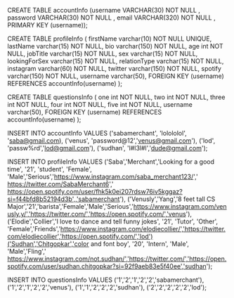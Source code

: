 CREATE TABLE accountInfo (username VARCHAR(30) NOT NULL , password VARCHAR(30) NOT NULL , email VARCHAR(320) NOT NULL , PRIMARY KEY (username));

CREATE TABLE profileInfo (
    firstName varchar(10) NOT NULL UNIQUE,
    lastName varchar(15) NOT NULL,
	bio varchar(150) NOT NULL,
	age int NOT NULL,
	jobTitle varchar(15) NOT NULL,
	sex varchar(15) NOT NULL,
	lookingForSex varchar(15) NOT NULL,
    relationType varchar(15) NOT NULL,
	instagram varchar(60) NOT NULL,
	twitter varchar(150) NOT NULL,
	spotify varchar(150) NOT NULL,
    username varchar(50),
    FOREIGN KEY (username) REFERENCES accountInfo(username)
);




CREATE TABLE questionsInfo (
    one int NOT NULL,
    two int NOT NULL,
    three int NOT NULL,
    four int NOT NULL,
    five int NOT NULL,
    username varchar(50),
 	FOREIGN KEY (username) REFERENCES accountInfo(username)
);



INSERT INTO accountInfo VALUES ('sabamerchant', 'lolololol', 'saba@gmail.com), ('venus', 'password@12','venus@gmail.com'), ('lod', 'passw%rd','lod@gmail.com'), ('sudhan', 'l#l3l#l','dude@gmail.com');


INSERT INTO profileInfo VALUES ('Saba','Merchant','Looking for a good time', '21', 'student', 'Female', 'Male','Serious','https://www.instagram.com/saba_merchant123/',' https://twitter.com/SabaMerchant6',' https://open.spotify.com/user/fhk5k0ei207rdsw76iv5kggaz?si=f44bfd8b52194d3b',,'sabamerchant'), ('Venusly','Yang','8 feet tall CS Major','21','barista','Female','Male','Serious','https://www.instagram.com/venusly.y/','https://twitter.com/','https://open.spotify.com/','venus'), ('Elodie','Collier','I love to dance and tell funny jokes', '21', 'Tutor', 'Other', 'Female','Friends','https://www.instagram.com/elodiecollier/','https://twitter.com/elodiecollier','https://open.spotify.com/','lod')('Sudhan','Chitgopkar','color and font boy', '20', 'Intern', 'Male', 'Male','Fling',' https://www.instagram.com/not.sudhan/','https://twitter.com/','https://open.spotify.com/user/sudhan.chitgopkar?si=92f9aeb83e5f40ee','sudhan');

INSERT INTO questionsInfo VALUES ('1','2','1','2','2','sabamerchant'), ('1','2','1','2','2','venus'), ('1','1','2','2','2','sudhan'), ('2','2','2','2','2','lod');